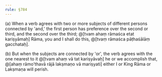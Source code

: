```yaml
---
rule: §784
---
```


(a) When a verb agrees with two or more subjects of different persons connected by 'and,' the first person has preference over the second or third, and the second over the third; @[tvam ahaṃ rāmaśca etat kariṣyāmaḥ] Rāma, you and I shall do this, @[tvaṃ rāmaśca pāṭhaśālāṃ gacchataḥ].

(b) But when the subjects are connected by 'or', the verb agrees with the one nearest to it @[tvam ahaṃ vā tat kariṣyāvaḥ] he or we accomplish that, @[ahaṃ rāmo'thavā rājā lakṣmaṇo vā mariṣyati] either I or King Rāma or Lakṣmaṇa will perish.